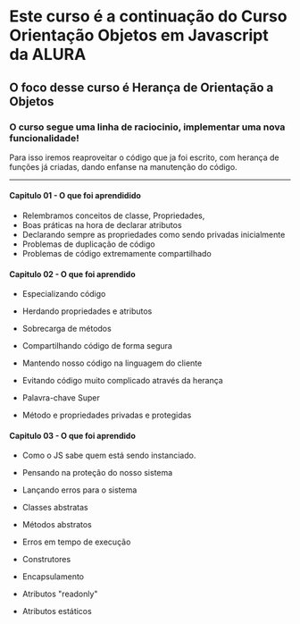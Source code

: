 

# Este curso é a continuação do Curso Orientação Objetos em Javascript da ALURA

## O foco desse curso é Herança de Orientação a Objetos 

### O curso segue uma linha de raciocinio, implementar uma nova funcionalidade!
Para isso iremos reaproveitar o código que ja foi escrito, com herança de funções já criadas, 
dando enfanse na manutenção do código.

-   - -  -  - - - - -  - - -- ------------------------------------------

#### Capitulo 01 - O que foi aprendidido
 - Relembramos conceitos de classe, Propriedades,
 - Boas práticas na hora de declarar atributos
 - Declarando sempre as propriedades como sendo privadas inicialmente
 - Problemas de duplicação de código
 - Problemas de código extremamente compartilhado


#### Capitulo 02 - O que foi aprendido 
 - Especializando código

 - Herdando propriedades e atributos

 - Sobrecarga de métodos

 - Compartilhando código de forma segura

 - Mantendo nosso código na linguagem do cliente

 - Evitando código muito complicado através da herança

 - Palavra-chave Super

 - Método e propriedades privadas e protegidas

#### Capitulo 03 - O que foi aprendido 

 - Como o JS sabe quem está sendo instanciado.

 - Pensando na proteção do nosso sistema

 - Lançando erros para o sistema

 - Classes abstratas

 - Métodos abstratos

 - Erros em tempo de execução



- Construtores
- Encapsulamento
- Atributos "readonly"
- Atributos estáticos